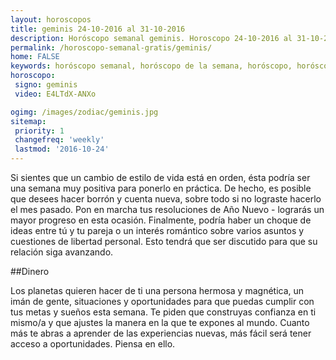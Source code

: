 ```yaml
---
layout: horoscopos
title: geminis 24-10-2016 al 31-10-2016 
description: Horóscopo semanal geminis. Horoscopo 24-10-2016 al 31-10-2016. Horoscopos univision gratis
permalink: /horoscopo-semanal-gratis/geminis/
home: FALSE
keywords: horóscopo semanal, horóscopo de la semana, horóscopo, horóscopo gratis,horóscopos, horóscopo esperanza gracia, horoscopos geminis la semana, horóscopos gratis, Tarot, Astrologia, Zodíaco, geminis, horoscopo gratis
horoscopo:
 signo: geminis
 video: E4LTdX-ANXo

ogimg: /images/zodiac/geminis.jpg
sitemap:
 priority: 1
 changefreq: 'weekly'
 lastmod: '2016-10-24'
---
```



Si sientes que un cambio de estilo de vida está en orden, ésta podría ser una semana muy positiva para ponerlo en práctica. De hecho, es posible que desees hacer borrón y cuenta nueva, sobre todo si no lograste hacerlo el mes pasado. Pon en marcha tus resoluciones de Año Nuevo - lograrás un mayor progreso en esta ocasión. Finalmente, podría haber un choque de ideas entre tú y tu pareja o un interés romántico sobre varios asuntos y cuestiones de libertad personal. Esto tendrá que ser discutido para que su relación siga avanzando.

##Dinero

Los planetas quieren hacer de ti una persona hermosa y magnética, un imán de gente, situaciones y oportunidades para que puedas cumplir con tus metas y sueños esta semana. Te piden que construyas confianza en ti mismo/a y que ajustes la manera en la que te expones al mundo. Cuanto más te abras a aprender de las experiencias nuevas, más fácil será tener acceso a oportunidades. Piensa en ello.